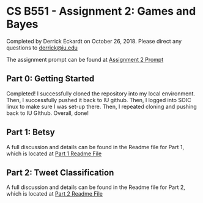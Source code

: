 # CS B551 - Assignment 2: Games and Bayes

Completed by Derrick Eckardt on October 26, 2018.  Please direct any questions to [derrick@iu.edu](mailto:derrick@iu.edu)

The assignment prompt can be found at [Assignment 2 Prompt](https://github.iu.edu/cs-b551-fa2018/derrick-a2/blob/master/a2.pdf)

## Part 0: Getting Started

Completed!  I successfully cloned the repository into my local environment.  Then, I successfully pushed it back to IU github.  Then, I logged into SOIC linux to make sure I was set-up there.  Then, I repeated cloning and pushing back to IU GIthub.  Overall, done!

## Part 1: Betsy

A full discussion and details can be found in the Readme file for Part 1, which is located at [Part 1 Readme File](https://github.iu.edu/cs-b551-fa2018/derrick-a2/tree/master/part1)

## Part 2: Tweet Classification

A full discussion and details can be found in the Readme file for Part 2, which is located at [Part 2 Readme File](https://github.iu.edu/cs-b551-fa2018/derrick-a2/tree/master/part2)